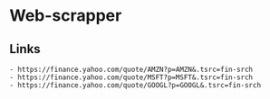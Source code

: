 # Web-scrapper

## Links
    - https://finance.yahoo.com/quote/AMZN?p=AMZN&.tsrc=fin-srch
    - https://finance.yahoo.com/quote/MSFT?p=MSFT&.tsrc=fin-srch
    - https://finance.yahoo.com/quote/GOOGL?p=GOOGL&.tsrc=fin-srch